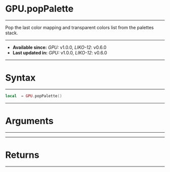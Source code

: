 # GPU.popPalette
---

Pop the last color mapping and transparent colors list from the palettes stack.

---

* **Available since:** _GPU:_ v1.0.0, _LIKO-12_: v0.6.0
* **Last updated in:** _GPU:_ v1.0.0, _LIKO-12_: v0.6.0

---
# Syntax
---

```lua
local  = GPU.popPalette()
```

---
# Arguments
---



---
# Returns
---


